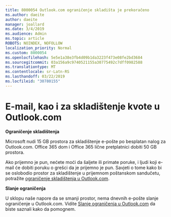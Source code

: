 ```yaml
---
title: 8000054 Outlook.com ograničenje skladišta je prekoračeno
ms.author: daeite
author: daeite
manager: joallard
ms.date: 3/4/2019
ms.audience: Admin
ms.topic: article
ROBOTS: NOINDEX, NOFOLLOW
localization_priority: Normal
ms.custom: 8000054
ms.openlocfilehash: 5e5e1a38e3fb4d09b1da3223f473e08fe2bd3684
ms.sourcegitcommit: 03a156a9c9740521155a30775492c7dff0982588
ms.translationtype: MT
ms.contentlocale: sr-Latn-RS
ms.lasthandoff: 03/22/2019
ms.locfileid: "30780155"
---
```

# <a name="email-and-storage-quota-in-outlookcom"></a>E-mail, kao i za skladištenje kvote u Outlook.com

**Ograničenje skladištenja**

Microsoft nudi 15 GB prostora za skladištenje e-pošte po besplatan nalog za Outlook.com. Office 365 dom i Office 365 lične pretplatnici dobiti 50 GB prostora.
  
Ako prijemno je pun, nećete moći da šaljete ili primate poruke, i ljudi koji e-mail će dobiti poruku o grešci da je prijemno je pun. Savjeti o tome kako bi se oslobodio prostor za skladištenje u prijemnom poštanskom sandučetu, potražite [ograničenje skladištenja u Outlook.com](https://go.microsoft.com/fwlink/p/?linkid=2001900&amp;clcid=0x409).

**Slanje ograničenja**

U sklopu naše napore da se smanji prostor, nema dnevnih e-pošte slanje ograničenje u Outlook.com. Vidite [Slanje ograničenja u Outlook.com](https://support.office.com/article/279ee200-594c-40f0-9ec8-bb6af7735c2e) da biste saznali kako da pomognem.